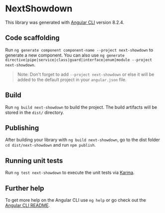 # NextShowdown

This library was generated with [Angular CLI](https://github.com/angular/angular-cli) version 8.2.4.

## Code scaffolding

Run `ng generate component component-name --project next-showdown` to generate a new component. You can also use `ng generate directive|pipe|service|class|guard|interface|enum|module --project next-showdown`.
> Note: Don't forget to add `--project next-showdown` or else it will be added to the default project in your `angular.json` file. 

## Build

Run `ng build next-showdown` to build the project. The build artifacts will be stored in the `dist/` directory.

## Publishing

After building your library with `ng build next-showdown`, go to the dist folder `cd dist/next-showdown` and run `npm publish`.

## Running unit tests

Run `ng test next-showdown` to execute the unit tests via [Karma](https://karma-runner.github.io).

## Further help

To get more help on the Angular CLI use `ng help` or go check out the [Angular CLI README](https://github.com/angular/angular-cli/blob/master/README.md).

